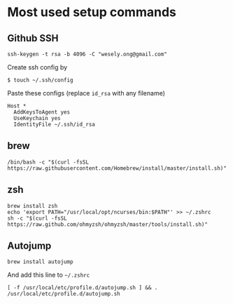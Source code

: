 # Most used setup commands

## Github SSH
`ssh-keygen -t rsa -b 4096 -C "wesely.ong@gmail.com"`

Create ssh config by 

`$ touch ~/.ssh/config`

Paste these configs (replace `id_rsa` with any filename)

```
Host *
  AddKeysToAgent yes
  UseKeychain yes
  IdentityFile ~/.ssh/id_rsa
```

## brew
`/bin/bash -c "$(curl -fsSL https://raw.githubusercontent.com/Homebrew/install/master/install.sh)"`

## zsh
```
brew install zsh
echo 'export PATH="/usr/local/opt/ncurses/bin:$PATH"' >> ~/.zshrc
sh -c "$(curl -fsSL https://raw.github.com/ohmyzsh/ohmyzsh/master/tools/install.sh)"
```

## Autojump
`brew install autojump`

And add this line to `~/.zshrc`

`[ -f /usr/local/etc/profile.d/autojump.sh ] && . /usr/local/etc/profile.d/autojump.sh`
